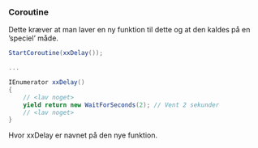 ### Coroutine

Dette kræver at man laver en ny funktion til dette og at den kaldes på
en ’speciel’ måde.

```csharp
StartCoroutine(xxDelay());

...

IEnumerator xxDelay()
{
    // <lav noget>
    yield return new WaitForSeconds(2); // Vent 2 sekunder
    // <lav noget>
}
```

Hvor xxDelay er navnet på den nye funktion.
